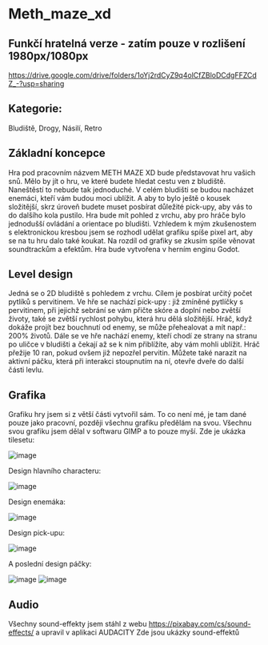 # Meth_maze_xd

## Funkčí hratelná verze - zatím pouze v rozlišení 1980px/1080px
https://drive.google.com/drive/folders/1oYj2rdCyZ9q4olCfZBloDCdgFFZCdZ_-?usp=sharing

## Kategorie:
Bludiště, Drogy, Násilí, Retro

## Základní koncepce
  Hra pod pracovním názvem METH MAZE XD bude představovat hru vašich snů. Mělo by jít o hru, ve které budete hledat cestu ven z bludiště. Naneštěstí to nebude tak jednoduché. V celém bludišti se budou nacházet enemáci, kteří vám budou moci ublížit. A aby to bylo ještě o kousek složitější, skrz úroveň budete muset posbírat důležité pick-upy, aby vás to do dalšího kola pustilo. Hra bude mít pohled z vrchu, aby pro hráče bylo jednodušší ovládání a orientace po bludišti. Vzhledem k mým zkušenostem s elektronickou kresbou jsem se rozhodl udělat grafiku spíše pixel art, aby se na tu hru dalo také koukat. Na rozdíl od grafiky se zkusím spíše věnovat soundtrackům a efektům. Hra bude vytvořena v herním enginu Godot.

## Level design
Jedná se o 2D bludiště s pohledem z vrchu. Cílem je posbírat určitý počet pytlíků s pervitinem. Ve hře se nachází pick-upy : již zmíněné pytlíčky s pervitinem, při jejichž sebrání se vám přičte skóre a doplní nebo zvětší životy, také se zvětší rychlost pohybu, která hru dělá složitější. Hráč, když dokáže projít bez bouchnutí od enemy, se může přehealovat a mít např.: 200% životů.
	Dále se ve hře nachází enemy, kteří chodí ze strany na stranu po uličce v bludišti a čekají až se k nim přiblížíte, aby vám mohli ublížit. Hráč přežije 10 ran, pokud ovšem již nepozřel pervitin.
	Můžete také narazit na aktivní páčku, která při interakci stoupnutím na ní, otevře dveře do další části levlu.
	
## Grafika 
Grafiku hry jsem si z větší části vytvořil sám. To co není mé, je tam dané pouze jako pracovní, později všechnu grafiku předělám na svou. Všechnu svou grafiku jsem dělal v softwaru GIMP a to pouze myší.
Zde je ukázka tilesetu:

![image](https://user-images.githubusercontent.com/92807683/227800404-9eac7147-43eb-465e-a824-8487cc64297c.png)

Design hlavního characteru:

![image](https://user-images.githubusercontent.com/92807683/227800466-a02de431-2b43-4de8-95eb-d729c684cd7c.png)

Design enemáka:

![image](https://user-images.githubusercontent.com/92807683/227800500-409ef0ec-64f2-420e-8199-0fafb7d65c3b.png)

Design pick-upu: 

![image](https://user-images.githubusercontent.com/92807683/227800599-96d8fbb5-5c29-4155-9369-56acd60ecc0d.png)

A poslední design páčky:

![image](https://user-images.githubusercontent.com/92807683/227800679-44715315-02a0-4071-b78d-87a95edb79da.png)
![image](https://user-images.githubusercontent.com/92807683/227800730-9a19e22b-5f22-41c4-8b1d-49c73aa1c875.png)


## Audio
Všechny sound-effekty jsem stáhl z webu https://pixabay.com/cs/sound-effects/ a upravil v aplikaci AUDACITY
Zde jsou ukázky sound-effektů
